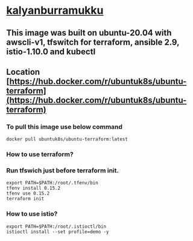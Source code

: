 # [kalyanburramukku](kalyanburramukku)
## This image was built on ubuntu-20.04 with awscli-v1, tfswitch for terraform, ansible 2.9, istio-1.10.0 and kubectl
## Location [https://hub.docker.com/r/ubuntuk8s/ubuntu-terraform](https://hub.docker.com/r/ubuntuk8s/ubuntu-terraform)
### To pull this image use below command
```
docker pull ubuntuk8s/ubuntu-terraform:latest
```
### How to use terraform?
### Run tfswich <Version> just before terraform init.
```
export PATH=$PATH:/root/.tfenv/bin
tfenv install 0.15.2
tfenv use 0.15.2  
terraform init
```
### How to use istio?
```
export PATH=$PATH:/root/.istioctl/bin
istioctl install --set profile=demo -y 
```
